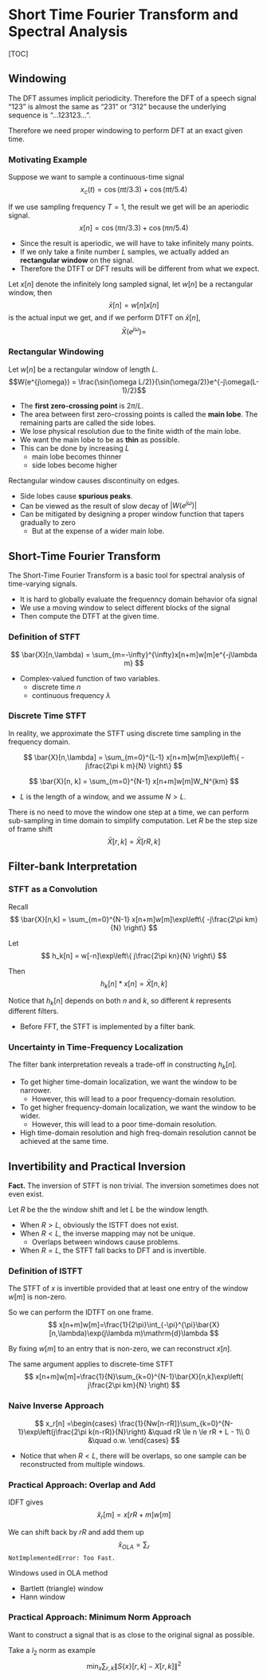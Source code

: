 # Short Time Fourier Transform and Spectral Analysis

[TOC]

## Windowing

The DFT assumes implicit periodicity. Therefore the DFT of a speech signal “123” is almost the same as “231” or “312” because the underlying sequence is “$\dots 123123\dots$”.

Therefore we need proper windowing to perform DFT at an exact given time.

### Motivating Example

Suppose we want to sample a continuous-time signal
$$x_c(t) = \cos(\pi t/3.3) + \cos(\pi t /5.4)$$

If we use sampling frequency $T=1$, the result we get will be an aperiodic signal.
$$ x[n] = \cos(\pi n/3.3) + \cos(\pi n/5.4) $$

- Since the result is aperiodic, we will have to take infinitely many points.
- If we only take a finite number $L$ samples, we actually added an **rectangular window** on the signal.
- Therefore the DTFT or DFT results will be different from what we expect.

Let $x[n]$ denote the infinitely long sampled signal, let $w[n]$ be a rectangular window, then
$$\bar{x}[n] = w[n]x[n]$$
is the actual input we get, and if we perform DTFT on $\bar{x}[n]$,
$$\bar{X}(e^{j\omega}) =  $$

### Rectangular Windowing

Let $w[n]$ be a rectangular window of length $L$.
$$W(e^{j\omega}) = \frac{\sin(\omega L/2)}{\sin(\omega/2)}e^{-j\omega(L-1)/2}$$

- The **first zero-crossing point** is $2\pi / L$.
- The area between first zero-crossing points is called the **main lobe**. The remaining parts are called the side lobes.
- We lose physical resolution due to the finite width of the main lobe.
- We want the main lobe to be as **thin** as possible.
- This can be done by increasing $L$
  - main lobe becomes thinner
  - side lobes become higher

Rectangular window causes discontinuity on edges.

- Side lobes cause **spurious peaks**.
- Can be viewed as the result of slow decay of $|W(e^{j\omega})|$
- Can be mitigated by designing a proper window function that tapers gradually to zero
  - But at the expense of a wider main lobe.

## Short-Time Fourier Transform

The Short-Time Fourier Transform is a basic tool for spectral analysis of time-varying signals.

- It is hard to globally evaluate the frequenncy domain behavior ofa signal
- We use a moving window to select different blocks of the signal
- Then compute the DTFT at the given time.

### Definition of STFT

$$ \bar{X}[n,\lambda) = \sum_{m=-\infty}^{\infty}x[n+m]w[m]e^{-j\lambda m} $$

- Complex-valued function of two variables.
  - discrete time $n$
  - continuous frequency $\lambda$

### Discrete Time STFT

In reality, we approximate the STFT using discrete time sampling in the frequency domain.

$$ \bar{X}[n,\lambda] = \sum_{m=0}^{L-1} x[n+m]w[m]\exp\left\{ -j\frac{2\pi k m}{N} \right\} $$

$$ \bar{X}[n, k] = \sum_{m=0}^{N-1} x[n+m]w[m]W_N^{km} $$

- $L$ is the length of a window, and we assume $N > L$.

There is no need to move the window one step at a time, we can perform sub-sampling in time domain to simplify computation. Let $R$ be the step size of frame shift
$$ \bar{X}[r,k] = \bar{X}[rR,k] $$

## Filter-bank Interpretation

### STFT as a Convolution

Recall
$$ \bar{X}[n,k] = \sum_{m=0}^{N-1} x[n+m]w[m]\exp\left\{ -j\frac{2\pi km}{N} \right\} $$

Let
$$ h_k[n] = w[-n]\exp\left\{ j\frac{2\pi kn}{N} \right\} $$

Then
$$
h_k[n] * x[n] = \bar{X}[n,k]
$$

Notice that $h_k[n]$ depends on both $n$ and $k$, so different $k$ represents different filters.

- Before FFT, the STFT is implemented by a filter bank.

### Uncertainty in Time-Frequency Localization

The filter bank interpretation reveals a trade-off in constructing $h_k[n]$.

- To get higher time-domain localization, we want the window to be narrower.
  - However, this will lead to a poor frequency-domain resolution.
- To get higher frequency-domain localization, we want the window to be wider.
  - However, this will lead to a poor time-domain resolution.
- High time-domain resolution and high freq-domain resolution cannot be achieved at the same time.

## Invertibility and Practical Inversion

**Fact.** The inversion of STFT is non trivial. The inversion sometimes does not even exist.

Let $R$ be the the window shift and let $L$ be the window length.

- When $R>L$, obviously the ISTFT does not exist.
- When $R<L$, the inverse mapping may not be unique.
  - Overlaps between windows cause problems.
- When $R=L$, the STFT fall backs to DFT and is invertible.

### Definition of ISTFT

The STFT of $x$ is invertible provided that at least one entry of the window $w[m]$ is non-zero.

So we can perform the IDTFT on one frame.
$$ x[n+m]w[m]=\frac{1}{2\pi}\int_{-\pi}^{\pi}\bar{X}[n,\lambda)\exp(j\lambda m)\mathrm{d}\lambda $$

By fixing $w[m]$ to an entry that is non-zero, we can reconstruct $x[n]$.

The same argument applies to discrete-time STFT
$$ x[n+m]w[m]=\frac{1}{N}\sum_{k=0}^{N-1}\bar{X}[n,k]\exp\left( j\frac{2\pi km}{N} \right) $$

### Naive Inverse Approach

$$
x_r[n] =\begin{cases}
\frac{1}{Nw[n-rR]}\sum_{k=0}^{N-1}\exp\left(j\frac{2\pi k(n-rR)}{N}\right) &\quad rR \le n \le rR + L - 1\\
0 &\quad o.w.
\end{cases}
$$

- Notice that when $R<L$, there will be overlaps, so one sample can be reconstructed from multiple windows.

### Practical Approach: Overlap and Add

IDFT gives
$$ \hat{x}_r[m] = x[rR+m]w[m] $$

We can shift back by $rR$ and add them up
$$ \hat{x}_{OLA} = \sum_r $$
`NotImplementedError: Too Fast.`

Windows used in OLA method

- Bartlett (triangle) window
- Hann window

### Practical Approach: Minimum Norm Approach

Want to construct a signal that is as close to the original signal as possible.

Take a $l_2$ norm as example
$$ \min_x\sum_{r,k}\| S\{x\}[r,k] - X[r,k] \|^2 $$
